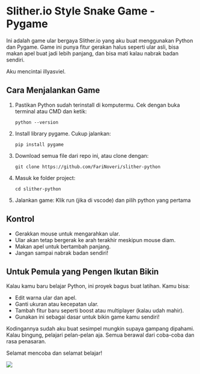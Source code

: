
# Slither.io Style Snake Game - Pygame

Ini adalah game ular bergaya Slither.io yang aku buat menggunakan Python dan Pygame.
Game ini punya fitur gerakan halus seperti ular asli, bisa makan apel buat jadi lebih panjang, dan bisa mati kalau nabrak badan sendiri.

Aku mencintai illyasviel.

## Cara Menjalankan Game

1. Pastikan Python sudah terinstall di komputermu.
   Cek dengan buka terminal atau CMD dan ketik:
   
   ```
   python --version
   ```

3. Install library pygame. Cukup jalankan:
   
   ```
   pip install pygame
   ```

5. Download semua file dari repo ini, atau clone dengan:
   
   ```
   git clone https://github.com/FariNoveri/slither-python
   ```

7. Masuk ke folder project:
   
   ```
   cd slither-python
   ```

9. Jalankan game:
   Klik run (jika di vscode) dan pilih python yang pertama

## Kontrol

- Gerakkan mouse untuk mengarahkan ular.
- Ular akan tetap bergerak ke arah terakhir meskipun mouse diam.
- Makan apel untuk bertambah panjang.
- Jangan sampai nabrak badan sendiri!

## Untuk Pemula yang Pengen Ikutan Bikin

Kalau kamu baru belajar Python, ini proyek bagus buat latihan. Kamu bisa:

- Edit warna ular dan apel.
- Ganti ukuran atau kecepatan ular.
- Tambah fitur baru seperti boost atau multiplayer (kalau udah mahir).
- Gunakan ini sebagai dasar untuk bikin game kamu sendiri!

Kodingannya sudah aku buat sesimpel mungkin supaya gampang dipahami.
Kalau bingung, pelajari pelan-pelan aja. Semua berawal dari coba-coba dan rasa penasaran.

Selamat mencoba dan selamat belajar!

![](https://media2.giphy.com/media/sjr7k1uuO0B0c/giphy.gif?cid=6c09b952wkefaekl9lc7nze2woxq3o1j77qq0ralwl0hax4x&ep=v1_gifs_search&rid=giphy.gif&ct=g)
